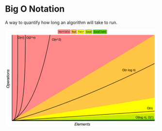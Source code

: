# Big O Notation

A way to quantify how long an algorithm will take to run.

![TEA](../Pictures/big_o.png)